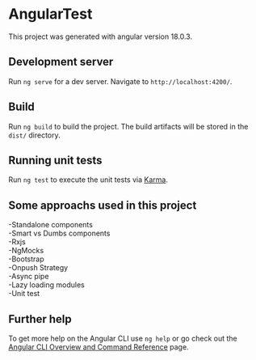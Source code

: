 # AngularTest

This project was generated with angular version 18.0.3.

## Development server

Run `ng serve` for a dev server. Navigate to `http://localhost:4200/`.

## Build

Run `ng build` to build the project. The build artifacts will be stored in the `dist/` directory.

## Running unit tests

Run `ng test` to execute the unit tests via [Karma](https://karma-runner.github.io).

## Some approachs used in this project

-Standalone components  
-Smart vs Dumbs components  
-Rxjs  
-NgMocks  
-Bootstrap  
-Onpush Strategy  
-Async pipe  
-Lazy loading modules  
-Unit test

## Further help

To get more help on the Angular CLI use `ng help` or go check out the [Angular CLI Overview and Command Reference](https://angular.dev/tools/cli) page.
